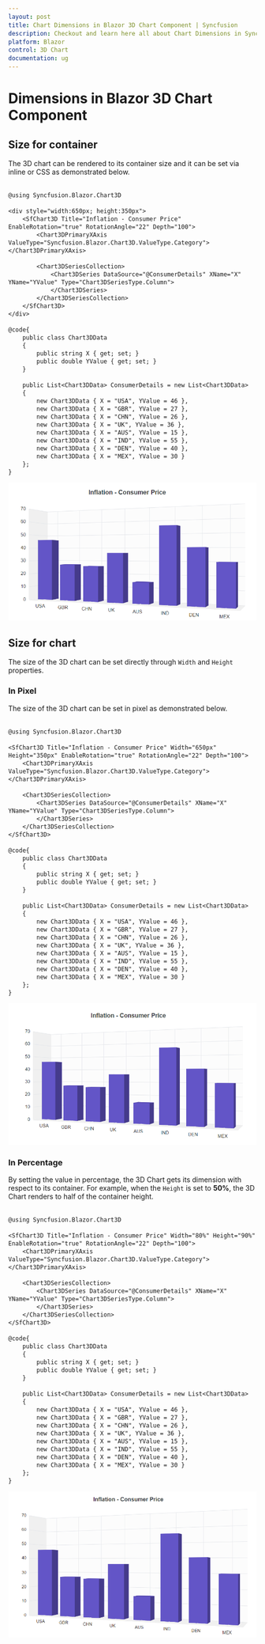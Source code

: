 ```yaml
---
layout: post
title: Chart Dimensions in Blazor 3D Chart Component | Syncfusion
description: Checkout and learn here all about Chart Dimensions in Syncfusion Blazor 3D Chart component and much more.
platform: Blazor
control: 3D Chart
documentation: ug
---
```


# Dimensions in Blazor 3D Chart Component

## Size for container

The 3D chart can be rendered to its container size and it can be set via inline or CSS as demonstrated below.

```cshtml

@using Syncfusion.Blazor.Chart3D

<div style="width:650px; height:350px">
    <SfChart3D Title="Inflation - Consumer Price" EnableRotation="true" RotationAngle="22" Depth="100">
        <Chart3DPrimaryXAxis ValueType="Syncfusion.Blazor.Chart3D.ValueType.Category"></Chart3DPrimaryXAxis>

        <Chart3DSeriesCollection>
            <Chart3DSeries DataSource="@ConsumerDetails" XName="X" YName="YValue" Type="Chart3DSeriesType.Column">
            </Chart3DSeries>
        </Chart3DSeriesCollection>
    </SfChart3D>
</div>

@code{
    public class Chart3DData
    {
        public string X { get; set; }
        public double YValue { get; set; }
    }
	
    public List<Chart3DData> ConsumerDetails = new List<Chart3DData>
    {
        new Chart3DData { X = "USA", YValue = 46 },
        new Chart3DData { X = "GBR", YValue = 27 },
        new Chart3DData { X = "CHN", YValue = 26 },
        new Chart3DData { X = "UK", YValue = 36 },
        new Chart3DData { X = "AUS", YValue = 15 },
        new Chart3DData { X = "IND", YValue = 55 },
        new Chart3DData { X = "DEN", YValue = 40 },
        new Chart3DData { X = "MEX", YValue = 30 }
    };
}

```

![Changing Blazor 3D Chart Size as Fit to Container](images/chart-dimensions/blazor-chart-size-for-container.png)

## Size for chart

The size of the 3D chart can be set directly through `Width` and `Height` properties.

### In Pixel

The size of the 3D chart can be set in pixel as demonstrated below.

```cshtml

@using Syncfusion.Blazor.Chart3D

<SfChart3D Title="Inflation - Consumer Price" Width="650px" Height="350px" EnableRotation="true" RotationAngle="22" Depth="100">
    <Chart3DPrimaryXAxis ValueType="Syncfusion.Blazor.Chart3D.ValueType.Category"></Chart3DPrimaryXAxis>

    <Chart3DSeriesCollection>
        <Chart3DSeries DataSource="@ConsumerDetails" XName="X" YName="YValue" Type="Chart3DSeriesType.Column">
        </Chart3DSeries>
    </Chart3DSeriesCollection>
</SfChart3D>

@code{
    public class Chart3DData
    {
        public string X { get; set; }
        public double YValue { get; set; }
    }
	
    public List<Chart3DData> ConsumerDetails = new List<Chart3DData>
	{
        new Chart3DData { X = "USA", YValue = 46 },
        new Chart3DData { X = "GBR", YValue = 27 },
        new Chart3DData { X = "CHN", YValue = 26 },
        new Chart3DData { X = "UK", YValue = 36 },
        new Chart3DData { X = "AUS", YValue = 15 },
        new Chart3DData { X = "IND", YValue = 55 },
        new Chart3DData { X = "DEN", YValue = 40 },
        new Chart3DData { X = "MEX", YValue = 30 }
    };
}

```

![Changing Blazor 3D Chart Size in Pixel](images/chart-dimensions/blazor-chart-size-in-pixel.png)

### In Percentage

By setting the value in percentage, the 3D Chart gets its dimension with respect to its container. For example, when the `Height` is set to **50%**, the 3D Chart renders to half of the container height.

```cshtml

@using Syncfusion.Blazor.Chart3D

<SfChart3D Title="Inflation - Consumer Price" Width="80%" Height="90%" EnableRotation="true" RotationAngle="22" Depth="100">
    <Chart3DPrimaryXAxis ValueType="Syncfusion.Blazor.Chart3D.ValueType.Category"></Chart3DPrimaryXAxis>

    <Chart3DSeriesCollection>
        <Chart3DSeries DataSource="@ConsumerDetails" XName="X" YName="YValue" Type="Chart3DSeriesType.Column">
        </Chart3DSeries>
    </Chart3DSeriesCollection>
</SfChart3D>

@code{
    public class Chart3DData
    {
        public string X { get; set; }
        public double YValue { get; set; }
    }
	
    public List<Chart3DData> ConsumerDetails = new List<Chart3DData>
	{
        new Chart3DData { X = "USA", YValue = 46 },
        new Chart3DData { X = "GBR", YValue = 27 },
        new Chart3DData { X = "CHN", YValue = 26 },
        new Chart3DData { X = "UK", YValue = 36 },
        new Chart3DData { X = "AUS", YValue = 15 },
        new Chart3DData { X = "IND", YValue = 55 },
        new Chart3DData { X = "DEN", YValue = 40 },
        new Chart3DData { X = "MEX", YValue = 30 }
    };
}

```

![Changing Blazor 3D Chart Size in Percentage](images/chart-dimensions/blazor-chart-size-in-percentage.png)
